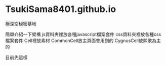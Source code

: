 # TsukiSama8401.github.io
極深空秘密基地

簡單介紹一下架構
js資料夾裡放各種javascript檔案套件
css資料夾裡放各種css檔案套件
Cell裡放素材
CommonCell放主頁面會用到的
CygnusCell放熙歌為主的




目前先這樣
